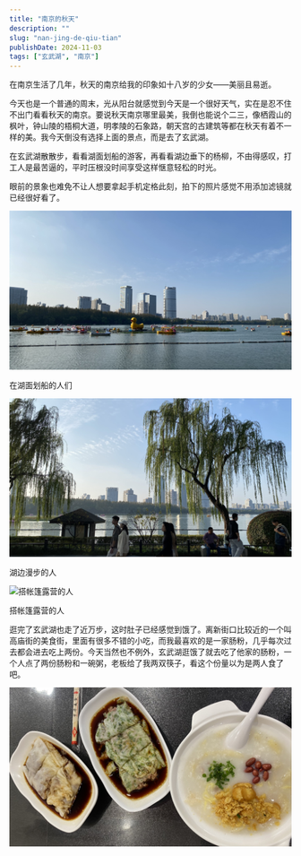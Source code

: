 ```yaml
---
title: "南京的秋天"
description: ""
slug: "nan-jing-de-qiu-tian"
publishDate: 2024-11-03
tags: ["玄武湖", "南京"]
---
```


在南京生活了几年，秋天的南京给我的印象如十八岁的少女——美丽且易逝。

今天也是一个普通的周末，光从阳台就感觉到今天是一个很好天气，实在是忍不住不出门看看秋天的南京。要说秋天南京哪里最美，我倒也能说个二三，像栖霞山的枫叶，钟山陵的梧桐大道，明孝陵的石象路，朝天宫的古建筑等都在秋天有着不一样的美。我今天倒没有选择上面的景点，而是去了玄武湖。

在玄武湖散散步，看看湖面划船的游客，再看看湖边垂下的杨柳，不由得感叹，打工人是最苦逼的，平时压根没时间享受这样惬意轻松的时光。

眼前的景象也难免不让人想要拿起手机定格此刻，拍下的照片感觉不用添加滤镜就已经很好看了。

![大黄鸭](https://raw.githubusercontent.com/jimicat/image-upload/main/blog-images/202411032355227.jpeg)

在湖面划船的人们

![湖边漫步的人](https://raw.githubusercontent.com/jimicat/image-upload/main/blog-images/202411032356959.jpeg)

湖边漫步的人

![搭帐篷露营的人](https://raw.githubusercontent.com/jimicat/image-upload/main/blog-images/202411032357244.jpeg)

搭帐篷露营的人

逛完了玄武湖也走了近万步，这时肚子已经感觉到饿了。离新街口比较近的一个叫高庙街的美食街，里面有很多不错的小吃，而我最喜欢的是一家肠粉，几乎每次过去都会进去吃上两份。今天当然也不例外，玄武湖逛饿了就去吃了他家的肠粉，一个人点了两份肠粉和一碗粥，老板给了我两双筷子，看这个份量以为是两人食了吧。

![肠粉](https://raw.githubusercontent.com/jimicat/image-upload/main/blog-images/202411040002211.jpeg)
